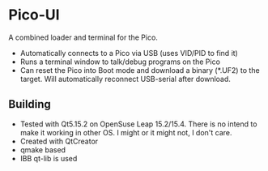 # Pico-UI

A combined loader and terminal for the Pico.

  - Automatically connects to a Pico via USB (uses VID/PID to find it)
  - Runs a terminal window to talk/debug programs on the Pico
  - Can reset the Pico into Boot mode and download a binary (*.UF2) to the target. Will automatically reconnect USB-serial  after download.

## Building
  - Tested with Qt5.15.2 on OpenSuse Leap 15.2/15.4. There is no intend to make it working in other OS. I might or  it might not, I don't care.
  - Created with QtCreator
  - qmake based
  - IBB qt-lib is used
